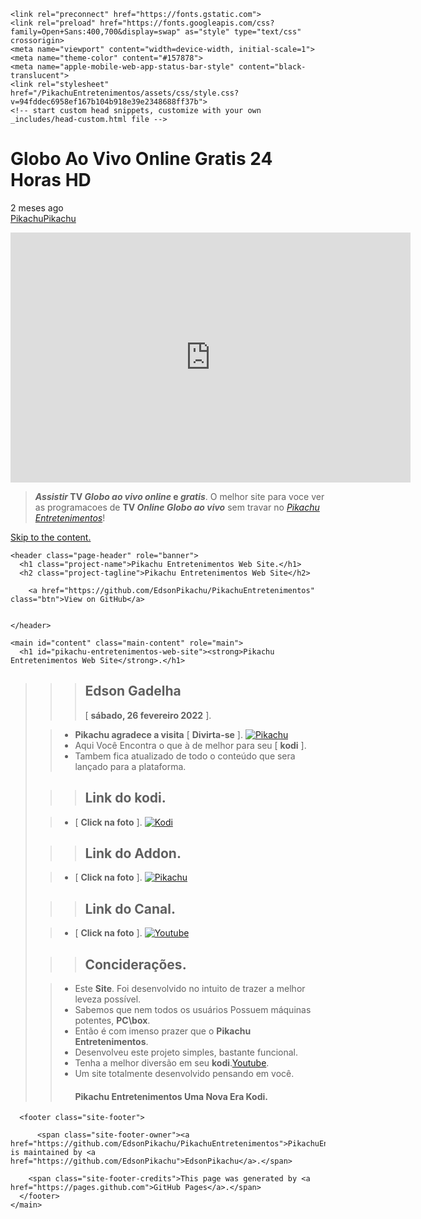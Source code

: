 <html lang="pt-BR">
  <head>
    <meta charset="UTF-8">

<!-- Begin Jekyll SEO tag v2.7.1 -->
<title>Pikachu Entretenimentos Web Site. | PikachuEntretenimentos</title>
<meta name="generator" content="Jekyll v3.9.0" />
<meta property="og:title" content="Pikachu Entretenimentos Web Site." />
<meta property="og:locale" content="en_US" />
<meta name="description" content="Pikachu Entretenimentos Web Site" />
<meta property="og:description" content="Pikachu Entretenimentos Web Site" />
<link rel="canonical" href="https://edsonpikachu.github.io/PikachuEntretenimentos/" />
<meta property="og:url" content="https://edsonpikachu.github.io/PikachuEntretenimentos/" />
<meta property="og:site_name" content="PikachuEntretenimentos" />
<meta name="twitter:card" content="summary" />
<meta property="twitter:title" content="Pikachu Entretenimentos Web Site." />
<script type="application/ld+json">
{"description":"Pikachu Entretenimentos Web Site","url":"https://edsonpikachu.github.io/PikachuEntretenimentos/","@type":"WebSite","headline":"Pikachu Entretenimentos Web Site.","name":"PikachuEntretenimentos","@context":"https://schema.org"}</script>
<!-- End Jekyll SEO tag -->

    <link rel="preconnect" href="https://fonts.gstatic.com">
    <link rel="preload" href="https://fonts.googleapis.com/css?family=Open+Sans:400,700&display=swap" as="style" type="text/css" crossorigin>
    <meta name="viewport" content="width=device-width, initial-scale=1">
    <meta name="theme-color" content="#157878">
    <meta name="apple-mobile-web-app-status-bar-style" content="black-translucent">
    <link rel="stylesheet" href="/PikachuEntretenimentos/assets/css/style.css?v=94fddec6958ef167b104b918e39e2348688ff37b">
    <!-- start custom head snippets, customize with your own _includes/head-custom.html file -->

<!-- Setup Google Analytics -->



<!-- You can set your favicon here -->
<!-- link rel="shortcut icon" type="image/x-icon" href="/PikachuEntretenimentos/favicon.ico" -->

<!-- end custom head snippets -->
<script>
     (adsbygoogle = window.adsbygoogle || []).push({});
</script></div>
<div class="vlog-section ">
<div class="container">
<div class="vlog-content vlog-single-content">
<div class="entry-header">
<h1 class="entry-title">Globo Ao Vivo Online Gratis 24 Horas HD</h1>
<div class="entry-meta"><div class="meta-item meta-date"><span class="updated meta-icon">2 meses ago</span></div></div>
</div>
<div class="entry-content-single">
<div class="meks_ess layout-1-1 rectangle no-labels solid"><a href="#" onclick="return false;" class="meks_ess-item socicon-facebook" data-url="https://bit.ly/pikachuweb/"><span>Pikachu</span></a><a href="#" onclick="return false;" class="meks_ess-item socicon-twitter" data-url="https://bit.ly/pikachuweb/"><span>Pikachu</span></a></div><p style="text-align: center;"><iframe src="https://sinalpublico.com/player3/ch.php?canal=bobosp" name="Player" width="640" height="400" frameborder="0" scrolling="no" allowfullscreen="allowfullscreen"><span data-mce-type="bookmark" style="display: inline-block; width: 0px; overflow: hidden; line-height: 0;" class="mce_SELRES_start">﻿</span> </iframe></p>
<blockquote class="wp-block-quote"><p><strong><em>Assistir</em> TV <em>Globo ao vivo online</em> e <em>gratis</em></strong>. O melhor site para voce ver as programacoes de <strong>TV <em>Online Globo ao vivo</em></strong> sem travar no <a href="https://bit.ly/pikachuweb/"><i>Pikachu Entretenimentos</i></a>!</p></blockquote>
</div>
<div class="vlog-ad vlog-ad-below-single"><script async src="https://pagead2.googlesyndication.com/pagead/js/adsbygoogle.js?client=ca-pub-9177209003201928" crossorigin="anonymous"></script>
  </head>
  <body>
    <a id="skip-to-content" href="#content">Skip to the content.</a>

    <header class="page-header" role="banner">
      <h1 class="project-name">Pikachu Entretenimentos Web Site.</h1>
      <h2 class="project-tagline">Pikachu Entretenimentos Web Site</h2>
      
        <a href="https://github.com/EdsonPikachu/PikachuEntretenimentos" class="btn">View on GitHub</a>
      
      
    </header>

    <main id="content" class="main-content" role="main">
      <h1 id="pikachu-entretenimentos-web-site"><strong>Pikachu Entretenimentos Web Site</strong>.</h1>
<blockquote>

  <blockquote>
    <blockquote>
      <h2 id="edson-gadelha"><strong>Edson Gadelha</strong></h2>
      <p>[ <strong>sábado, 26 fevereiro 2022</strong> ].</p>
    </blockquote>
  </blockquote>

  <blockquote>
    <ul>
      <li><strong>Pikachu agradece a visita</strong> [ <strong>Divirta-se</strong> ].
 <a href="https://edsonpikachu.github.io/PikachuEntretenimentos/"><img src="https://i.imgur.com/WQNErVg.jpg" alt="Pikachu" /></a></li>
      <li>Aqui Você Encontra o que à de melhor para seu [ <strong>kodi</strong> ].</li>
      <li>Tambem fica atualizado de todo o conteúdo que sera lançado para a plataforma.</li>
    </ul>
  </blockquote>

  <blockquote>
    <blockquote>
      <h2 id="link-do-kodi"><strong>Link do kodi</strong>.</h2>
    </blockquote>
  </blockquote>

  <blockquote>
    <ul>
      <li>[ <strong>Click na foto</strong> ].
 <a href="https://kodi.tv/"><img src="https://pod.inrupt.com/pikachu12/public/AddonPikachu/Imagens/kodi01.png" alt="Kodi" /></a></li>
    </ul>
  </blockquote>

  <blockquote>
    <blockquote>
      <h2 id="link-do-addon"><strong>Link do Addon</strong>.</h2>
    </blockquote>
  </blockquote>

  <blockquote>
    <ul>
      <li>[ <strong>Click na foto</strong> ].
 <a href="https://bit.ly/pikachumatrix"><img src="https://pod.inrupt.com/pikachu12/public/AddonPikachu/Imagens/addon.png" alt="Pikachu" /></a></li>
    </ul>
  </blockquote>

  <blockquote>
    <blockquote>
      <h2 id="link-do-canal"><strong>Link do Canal</strong>.</h2>
    </blockquote>
  </blockquote>

  <blockquote>
    <ul>
      <li>[ <strong>Click na foto</strong> ].
 <a href="https://bit.ly/pikatube"><img src="https://www.themoviedb.org/t/p/original/gpWAdT0RiWfFc7g739BOv7AxcGK.jpg" alt="Youtube" /></a></li>
    </ul>
  </blockquote>

  <blockquote>
    <blockquote>
      <h2 id="conciderações"><strong>Conciderações</strong>.</h2>
    </blockquote>
  </blockquote>

  <blockquote>
    <ul>
      <li>Este <strong>Site</strong>. Foi desenvolvido no intuito de trazer a melhor leveza possível.</li>
      <li>Sabemos que nem todos os usuários Possuem máquinas potentes, <strong>PC\box</strong>.</li>
      <li>Então é com imenso prazer que o <strong>Pikachu Entretenimentos</strong>.</li>
      <li>Desenvolveu este projeto simples, bastante funcional.</li>
      <li>Tenha a melhor diversão em seu <strong>kodi</strong>.<a href="https://bit.ly/pikatube">Youtube</a>.</li>
      <li>Um site totalmente desenvolvido pensando em você.
        <h4 id="pikachu-entretenimentos-uma-nova-era-kodi"><strong>Pikachu Entretenimentos</strong> Uma Nova Era <strong>Kodi</strong>.</h4>
      </li>
    </ul>
  </blockquote>

</blockquote>


      <footer class="site-footer">
        
          <span class="site-footer-owner"><a href="https://github.com/EdsonPikachu/PikachuEntretenimentos">PikachuEntretenimentos</a> is maintained by <a href="https://github.com/EdsonPikachu">EdsonPikachu</a>.</span>
        
        <span class="site-footer-credits">This page was generated by <a href="https://pages.github.com">GitHub Pages</a>.</span>
      </footer>
    </main>
  </body>
</html>

